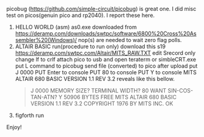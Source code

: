 picobug (https://github.com/simple-circuit/picobug) is great one.
I did misc test on picos(genuin pico and rp2040).
I report these here.

1. HELLO WORLD (asm)
   as0.exe downloaded from 
   https://deramp.com/downloads/swtpc/software/6800%20Cross%20Assembler%20(Windows)/
   nop(s) are needed to wait zero flag polls.
3. ALTAIR BASIC run(procedure to run only)
   download this s19 https://deramp.com/swtpc.com/Altair/MITS_RAW.TXT
   edit Srecord only
   change lf to crlf
   attach pico to usb and open teraterm or simbleCRT.exe
   put L command to picobug
   send file (converted) to pico
   after upload put J 0000
   PUT Enter to console
   PUT 80 to console
   PUT Y to console
   MITS ALTAIR 680 BASIC VERSION 1.1 REV 3.2 reveals
   like this bellow.
   >J 0000
   MEMORY SIZE?
   TERMINAL WIDTH? 80
   WANT SIN-COS-TAN-ATN? Y
   50906 BYTES FREE
   MITS ALTAIR 680 BASIC VERSION 1.1 REV 3.2
   COPYRIGHT 1976 BY MITS INC.
   OK
5. figforth run

Enjoy!
